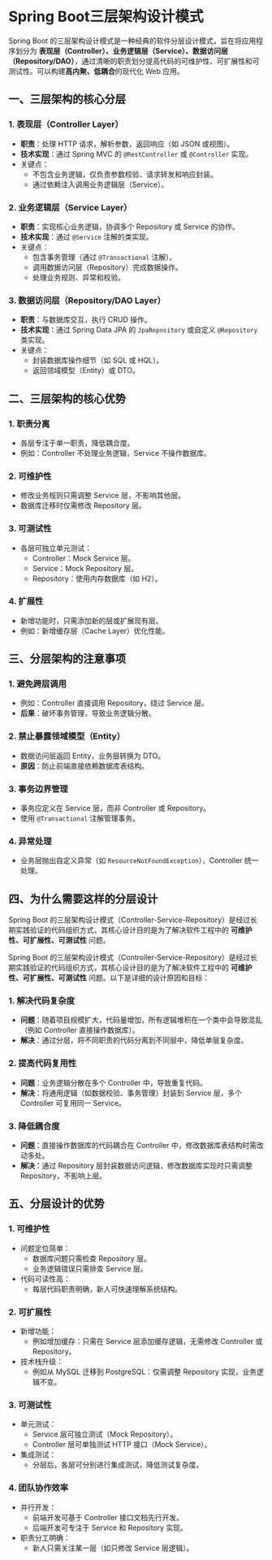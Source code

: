 # Spring Boot三层架构设计模式

Spring Boot 的三层架构设计模式是一种经典的软件分层设计模式，旨在将应用程序划分为 **表现层（Controller）、业务逻辑层（Service）、数据访问层（Repository/DAO）**，通过清晰的职责划分提高代码的可维护性、可扩展性和可测试性。可以构建**高内聚、低耦合**的现代化 Web 应用。

## **一、三层架构的核心分层**

### 1. **表现层（Controller Layer）**

- **职责**：处理 HTTP 请求，解析参数，返回响应（如 JSON 或视图）。
- **技术实现**：通过 Spring MVC 的 `@RestController` 或 `@Controller` 实现。
- 关键点：
  - 不包含业务逻辑，仅负责参数校验、请求转发和响应封装。
  - 通过依赖注入调用业务逻辑层（Service）。

### 2. **业务逻辑层（Service Layer）**

- **职责**：实现核心业务逻辑，协调多个 Repository 或 Service 的协作。
- **技术实现**：通过 `@Service` 注解的类实现。
- 关键点：
  - 包含事务管理（通过 `@Transactional` 注解）。
  - 调用数据访问层（Repository）完成数据操作。
  - 处理业务规则、异常和校验。

### 3. **数据访问层（Repository/DAO Layer）**

- **职责**：与数据库交互，执行 CRUD 操作。
- **技术实现**：通过 Spring Data JPA 的 `JpaRepository` 或自定义 `@Repository` 类实现。
- 关键点：
  - 封装数据库操作细节（如 SQL 或 HQL）。
  - 返回领域模型（Entity）或 DTO。



## 二、三层架构的核心优势

### **1. 职责分离**

- 各层专注于单一职责，降低耦合度。
- 例如：Controller 不处理业务逻辑，Service 不操作数据库。

### **2. 可维护性**

- 修改业务规则只需调整 Service 层，不影响其他层。
- 数据库迁移时仅需修改 Repository 层。

### **3. 可测试性**

- 各层可独立单元测试：
  - Controller：Mock Service 层。
  - Service：Mock Repository 层。
  - Repository：使用内存数据库（如 H2）。

### **4. 扩展性**

- 新增功能时，只需添加新的层或扩展现有层。
- 例如：新增缓存层（Cache Layer）优化性能。



## 三、分层架构的注意事项

### **1. 避免跨层调用**

- 例如：Controller 直接调用 Repository，绕过 Service 层。
- **后果**：破坏事务管理，导致业务逻辑分散。

### **2. 禁止暴露领域模型（Entity）**

- 数据访问层返回 Entity，业务层转换为 DTO。
- **原因**：防止前端直接依赖数据库表结构。

### **3. 事务边界管理**

- 事务应定义在 Service 层，而非 Controller 或 Repository。
- 使用 `@Transactional` 注解管理事务。

### **4. 异常处理**

- 业务层抛出自定义异常（如 `ResourceNotFoundException`），Controller 统一处理。



## 四、为什么需要这样的分层设计

Spring Boot 的三层架构设计模式（Controller-Service-Repository）是经过长期实践验证的代码组织方式，其核心设计目的是为了解决软件工程中的 **可维护性、可扩展性、可测试性** 问题。

Spring Boot 的三层架构设计模式（Controller-Service-Repository）是经过长期实践验证的代码组织方式，其核心设计目的是为了解决软件工程中的 **可维护性、可扩展性、可测试性** 问题。以下是详细的设计原因和目标：



### **1. 解决代码复杂度**

- **问题**：随着项目规模扩大，代码量增加，所有逻辑堆积在一个类中会导致混乱（例如 Controller 直接操作数据库）。
- **解决**：通过分层，将不同职责的代码分离到不同层中，降低单层复杂度。

### **2. 提高代码复用性**

- **问题**：业务逻辑分散在多个 Controller 中，导致重复代码。
- **解决**：将通用逻辑（如数据校验、事务管理）封装到 Service 层，多个 Controller 可复用同一 Service。

### **3. 降低耦合度**

- **问题**：直接操作数据库的代码耦合在 Controller 中，修改数据库表结构时需改动多处。
- **解决**：通过 Repository 层封装数据访问逻辑，修改数据库实现时只需调整 Repository，不影响上层。



## 五、分层设计的优势

### **1. 可维护性**

- 问题定位简单：
  - 数据库问题只需检查 Repository 层。
  - 业务逻辑错误只需排查 Service 层。
- 代码可读性高：
  - 每层代码职责明确，新人可快速理解系统结构。

### **2. 可扩展性**

- 新增功能：
  - 例如增加缓存：只需在 Service 层添加缓存逻辑，无需修改 Controller 或 Repository。
- 技术栈升级：
  - 例如从 MySQL 迁移到 PostgreSQL：仅需调整 Repository 实现，业务逻辑不变。

### **3. 可测试性**

- 单元测试：
  - Service 层可独立测试（Mock Repository）。
  - Controller 层可单独测试 HTTP 接口（Mock Service）。
- 集成测试：
  - 分层后，各层可分别进行集成测试，降低测试复杂度。

### **4. 团队协作效率**

- 并行开发：
  - 前端开发可基于 Controller 接口文档先行开发。
  - 后端开发可专注于 Service 和 Repository 实现。
- 职责分工明确：
  - 新人只需关注某一层（如只修改 Service 层逻辑）。